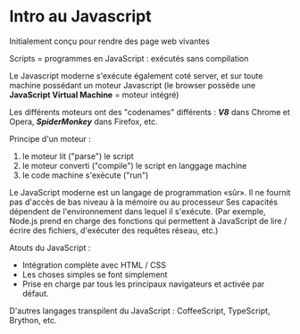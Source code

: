 # Intro au Javascript

Initialement conçu pour rendre des page web vivantes

Scripts = programmes en JavaScript : exécutés sans compilation

Le Javascript moderne s'exécute également coté server, et sur toute machine possédant un moteur Javascript (le browser possède une **JavaScript Virtual Machine** = moteur intégré)

Les différents moteurs ont des "codenames" différents : ***V8*** dans Chrome et Opera, ***SpiderMonkey*** dans Firefox, etc.

Principe d'un moteur :

1) le moteur lit ("parse") le script
2) le moteur converti ("compile") le script en langgage machine
3) le code machine s'exécute ("run")

Le JavaScript moderne est un langage de programmation «sûr». Il ne fournit pas d'accès de bas niveau à la mémoire ou au processeur
Ses capacités dépendent de l'environnement dans lequel il s'exécute. (Par exemple, Node.js prend en charge des fonctions qui permettent à JavaScript de lire / écrire des fichiers, d'exécuter des requêtes réseau, etc.)

Atouts du JavaScript :

* Intégration complète avec HTML / CSS
* Les choses simples se font simplement
* Prise en charge par tous les principaux navigateurs et activée par défaut.

D'autres langages transpilent du JavaScript : CoffeeScript, TypeScript, Brython, etc.
